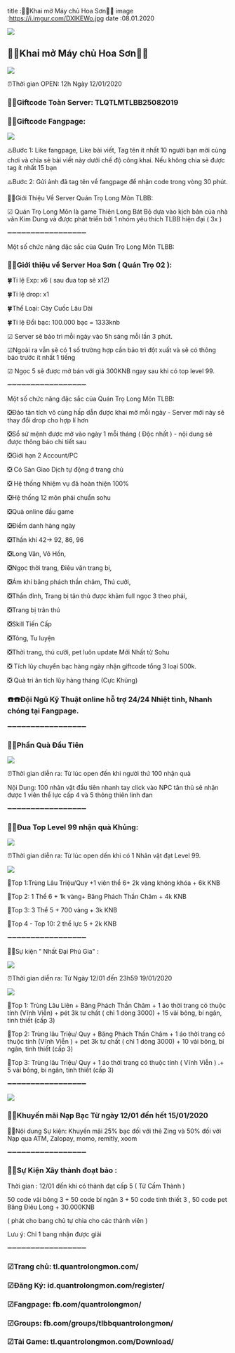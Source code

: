 title :🔔🔔Khai mở Máy chủ Hoa Sơn🔔🔔
image :https://i.imgur.com/DXlKEWo.jpg
date  :08.01.2020

![](https://i.imgur.com/DXlKEWo.jpg)

## 🔔🔔Khai mở Máy chủ Hoa Sơn🔔🔔

![](https://i.imgur.com/uRbQeHc.png)

⏰Thời gian OPEN: 12h Ngày 12/01/2020

### 🎁🎁Giftcode Toàn Server: TLQTLMTLBB25082019

### 🎁🎁Giftcode Fangpage:

![](https://i.imgur.com/GBVpGKi.png)

♨️Bước 1: Like fangpage, Like bài viết, Tag tên ít nhất 10 người bạn mời cùng chơi và chia sẻ bài viết này dưới chế độ công khai. Nếu không chia sẻ được tag ít nhất 15 bạn


♨️Bước 2: Gửi ảnh đã tag tên về fangpage để nhận code trong vòng 30 phút.

📢📢Giới Thiệu Về Server Quán Trọ Long Môn TLBB:

☑ Quán Trọ Long Môn là game Thiên Long Bát Bộ dựa vào kịch bản của nhà văn Kim Dung và được phát triển bởi 1 nhóm yêu thích TLBB hiện đại ( 3x )


➖➖➖➖➖➖➖➖➖➖➖➖➖➖➖➖➖

Một số chức năng đặc sắc của Quán Trọ Long Môn TLBB:

### 📢📢Giới thiệu về Server Hoa Sơn ( Quán Trọ 02 ):

🍀Tỉ lệ Exp: x6 ( sau đua top sẽ x12)

🍀Tỉ lệ drop: x1

🍀Thể Loại: Cày Cuốc Lâu Dài

🍀Tỉ lệ Đổi bạc: 100.000 bạc = 1333knb

☑ Server sẽ bảo trì mỗi ngày vào 5h sáng mỗi lần 3 phút.

☑Ngoài ra vẫn sẽ có 1 số trường hợp cần bảo trì đột xuất và sẽ có thông báo trước ít nhất 1 tiếng

☑ Ngọc 5 sẽ được mở bán với giá 300KNB ngay sau khi có top level 99.

➖➖➖➖➖➖➖➖➖➖➖➖➖➖➖➖➖

Một số chức năng đặc sắc của Quán Trọ Long Môn TLBB:

️❎Đảo tàn tích vô cùng hấp dẫn được khai mở mỗi ngày - Server mới này sẽ thay đổi drop cho hợp lí hơn

️❎Sổ sứ mệnh được mở vào ngày 1 mỗi tháng ( Độc nhất ) - nội dung sẽ được thông báo chi tiết sau

️❎Giới hạn 2 Account/PC

️❎ Có Sàn Giao Dịch tự động ở trang chủ

️❎ Hệ thống Nhiệm vụ đã hoàn thiện 100%

❎Hệ thống 12 môn phái chuẩn sohu

❎Quà online đầu game

❎Điểm danh hàng ngày

❎Thần khí 42-> 92, 86, 96

❎Long Văn, Võ Hồn,

❎Ngọc thời trang, Điêu văn trang bị,

❎Ám khí băng phách thần châm, Thú cưỡi,

❎Thần đỉnh, Trang bị tân thủ được khảm full ngọc 3 theo phái,

❎Trang bị trân thú

❎Skill Tiến Cấp

❎Tông, Tu luyện

️❎Thời trang, thú cưỡi, pet luôn update Mới Nhất từ Sohu

️❎ Tích lũy chuyển bạc hàng ngày nhận giftcode tổng 3 loại 500k.

️❎ Quà tri ân tích lũy hàng tháng (Cực Khủng)

### ☎️☎️Đội Ngũ Kỹ Thuật online hỗ trợ 24/24 Nhiệt tình, Nhanh chóng tại Fangpage.
➖➖➖➖➖➖➖➖➖➖➖➖➖➖➖➖➖

### 🎉🎉Phần Quà Đầu Tiên

![](https://i.imgur.com/uRbQeHc.png)

⏰Thời gian diễn ra: Từ lúc open đến khi người thứ 100 nhận quà

Nội Dung: 100 nhân vật đầu tiên nhanh tay click vào NPC tân thủ sẽ nhận được 1 viên thể lực cấp 4 và 5 thông thiên linh đan

➖➖➖➖➖➖➖➖➖➖➖➖➖➖➖➖➖

### 🎉🎉Đua Top Level 99 nhận quà Khủng:

![](https://i.imgur.com/uRbQeHc.png)

⏰Thời gian diễn ra: Từ lúc open dến khi có 1 Nhân vật đạt Level 99.

![](https://i.imgur.com/U0DEf1f.png)

💎Top 1:Trùng Lâu Triệu/Quy +1 viên thể 6+ 2k vàng không khóa + 6k KNB

💎Top 2: 1 Thể 6 + 1k vàng+ Băng Phách Thần Châm + 4k KNB

💎Top 3: 3 Thể 5 + 700 vàng + 3k KNB

💎Top 4 - Top 10: 2 thể lực 5 + 2k KNB

➖➖➖➖➖➖➖➖➖➖➖➖➖➖➖➖➖

🎉🎉Sự kiện " Nhất Đại Phú Gia" :

![](https://i.imgur.com/uRbQeHc.png)

⏰Thời gian diễn ra: Từ Ngày 12/01 đến 23h59 19/01/2020

![](https://i.imgur.com/U0DEf1f.png)

💎Top 1: Trùng Lâu Liên + Băng Phách Thần Châm + 1 áo thời trang có thuộc tính (Vĩnh Viễn) + pét 3k tư chất ( chỉ 1 dòng 3000) + 15 vải bông, bí ngân, tinh thiết (cấp 3)

💎Top 2: Trùng lâu Triệu/ Quy + Băng Phách Thần Châm + 1 áo thời trang có thuộc tính (Vĩnh Viễn ) + pet 3k tư chất ( chỉ 1 dòng 3000) + 10 vải bông, bí ngân, tinh thiết (cấp 3)

💎Top 3: Trùng lâu Triệu/ Quy + 1 áo thời trang có thuộc tính ( Vĩnh Viễn ) .+ 5 vải bông, bí ngân, tinh thiết (cấp 3)

➖➖➖➖➖➖➖➖➖➖➖➖➖➖➖➖➖

![](https://i.imgur.com/uRbQeHc.png)

### 🎉🎉Khuyến mãi Nạp Bạc Từ ngày 12/01 đến hết 15/01/2020

🛒🛒Nội dung Sự kiện: Khuyến mãi 25% bạc đối với thẻ Zing và 50% đối với Nạp qua ATM, Zalopay, momo, remitly, xoom

➖➖➖➖➖➖➖➖➖➖➖➖➖➖➖➖➖

### 🎉🎉Sự Kiện Xây thành đoạt bảo :

Thời gian : 12/01 đến khi có thành đạt cấp 5 ( Tử Cấm Thành )

50 code vải bông 3 + 50 code bí ngân 3 + 50 code tinh thiết 3 , 50 code pet Băng Điêu Long + 30.000KNB

( phát cho bang chủ tự chia cho các thành viên )

Lưu ý: Chỉ 1 bang nhận được giải

➖➖➖➖➖➖➖➖➖➖➖➖➖➖➖➖➖

### ☑Trang chủ: tl.quantrolongmon.com/


### ☑Đăng Ký: id.quantrolongmon.com/register/


### ☑Fangpage: fb.com/quantrolongmon/


### ☑Groups: fb.com/groups/tlbbquantrolongmon/


### ☑Tải Game: tl.quantrolongmon.com/Download/
